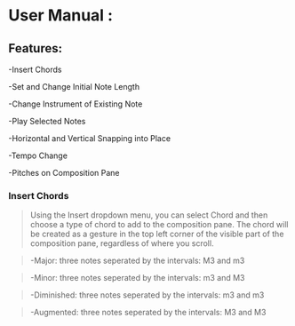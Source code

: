 
# User Manual :

## Features:
  -Insert Chords
  
  -Set and Change Initial Note Length
  
  -Change Instrument of Existing Note
  
  -Play Selected Notes
  
  -Horizontal and Vertical Snapping into Place
  
  -Tempo Change
  
  -Pitches on Composition Pane
  
### Insert Chords
> Using the Insert dropdown menu, you can select Chord and then choose a type of chord to add to the composition pane. The chord will be created as a gesture in the top left corner of the visible part of the composition pane, regardless of where you scroll.

  >-Major: three notes seperated by the intervals: M3 and m3

  >-Minor: three notes seperated by the intervals: m3 and M3

  >-Diminished: three notes seperated by the intervals: m3 and m3

  >-Augmented: three notes seperated by the intervals: M3 and M3
